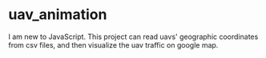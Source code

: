 # uav_animation
I am new to JavaScript. This project can read uavs' geographic coordinates from csv files, and then visualize the uav traffic on google map.  
